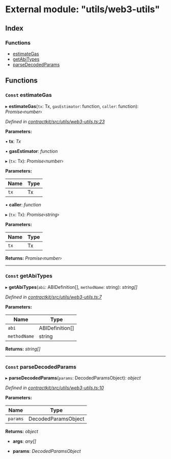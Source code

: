 # External module: "utils/web3-utils"

## Index

### Functions

* [estimateGas](_utils_web3_utils_.md#const-estimategas)
* [getAbiTypes](_utils_web3_utils_.md#const-getabitypes)
* [parseDecodedParams](_utils_web3_utils_.md#const-parsedecodedparams)

## Functions

### `Const` estimateGas

▸ **estimateGas**(`tx`: Tx, `gasEstimator`: function, `caller`: function): *Promise‹number›*

*Defined in [contractkit/src/utils/web3-utils.ts:23](https://github.com/celo-org/celo-monorepo/blob/master/packages/contractkit/src/utils/web3-utils.ts#L23)*

**Parameters:**

▪ **tx**: *Tx*

▪ **gasEstimator**: *function*

▸ (`tx`: Tx): *Promise‹number›*

**Parameters:**

Name | Type |
------ | ------ |
`tx` | Tx |

▪ **caller**: *function*

▸ (`tx`: Tx): *Promise‹string›*

**Parameters:**

Name | Type |
------ | ------ |
`tx` | Tx |

**Returns:** *Promise‹number›*

___

### `Const` getAbiTypes

▸ **getAbiTypes**(`abi`: ABIDefinition[], `methodName`: string): *string[]*

*Defined in [contractkit/src/utils/web3-utils.ts:7](https://github.com/celo-org/celo-monorepo/blob/master/packages/contractkit/src/utils/web3-utils.ts#L7)*

**Parameters:**

Name | Type |
------ | ------ |
`abi` | ABIDefinition[] |
`methodName` | string |

**Returns:** *string[]*

___

### `Const` parseDecodedParams

▸ **parseDecodedParams**(`params`: DecodedParamsObject): *object*

*Defined in [contractkit/src/utils/web3-utils.ts:10](https://github.com/celo-org/celo-monorepo/blob/master/packages/contractkit/src/utils/web3-utils.ts#L10)*

**Parameters:**

Name | Type |
------ | ------ |
`params` | DecodedParamsObject |

**Returns:** *object*

* **args**: *any[]*

* **params**: *DecodedParamsObject*
